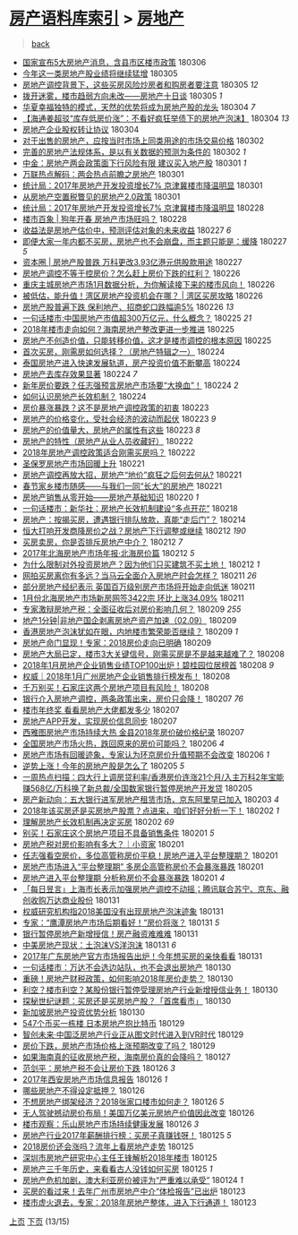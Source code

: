 [房产语料库索引](../../README.md)  > [房地产](房地产.md)
====
> [back](../README.md)

- [国家宣布5大房地产消息，含县市区楼市政策](http://jkwz.applinzi.com/ittc/7077273921957397521.html#%E5%9B%BD%E5%AE%B6%E5%AE%A3%E5%B8%835%E5%A4%A7%E6%88%BF%E5%9C%B0%E4%BA%A7%E6%B6%88%E6%81%AF%EF%BC%8C%E5%90%AB%E5%8E%BF%E5%B8%82%E5%8C%BA%E6%A5%BC%E5%B8%82%E6%94%BF%E7%AD%96) 180306  
- [今年这一类房地产股业绩将继续猛增](http://jkwz.applinzi.com/ittc/7077089218314896400.html#%E4%BB%8A%E5%B9%B4%E8%BF%99%E4%B8%80%E7%B1%BB%E6%88%BF%E5%9C%B0%E4%BA%A7%E8%82%A1%E4%B8%9A%E7%BB%A9%E5%B0%86%E7%BB%A7%E7%BB%AD%E7%8C%9B%E5%A2%9E) 180305  
- [房地产调控背景下，这些买房风险炒房者和购房者要注意](http://jkwz.applinzi.com/ittc/7076921696965886987.html#%E6%88%BF%E5%9C%B0%E4%BA%A7%E8%B0%83%E6%8E%A7%E8%83%8C%E6%99%AF%E4%B8%8B%EF%BC%8C%E8%BF%99%E4%BA%9B%E4%B9%B0%E6%88%BF%E9%A3%8E%E9%99%A9%E7%82%92%E6%88%BF%E8%80%85%E5%92%8C%E8%B4%AD%E6%88%BF%E8%80%85%E8%A6%81%E6%B3%A8%E6%84%8F) 180305 *12* 
- [拨开迷雾，楼市趋弱方向未改——房地产十日谈](http://jkwz.applinzi.com/ittc/7076904785825760262.html#%E6%8B%A8%E5%BC%80%E8%BF%B7%E9%9B%BE%EF%BC%8C%E6%A5%BC%E5%B8%82%E8%B6%8B%E5%BC%B1%E6%96%B9%E5%90%91%E6%9C%AA%E6%94%B9%E2%80%94%E2%80%94%E6%88%BF%E5%9C%B0%E4%BA%A7%E5%8D%81%E6%97%A5%E8%B0%88) 180305 *1* 
- [华夏幸福独特的模式，天然的优势将成为房地产股的龙头](http://jkwz.applinzi.com/ittc/7076614386812978182.html#%E5%8D%8E%E5%A4%8F%E5%B9%B8%E7%A6%8F%E7%8B%AC%E7%89%B9%E7%9A%84%E6%A8%A1%E5%BC%8F%EF%BC%8C%E5%A4%A9%E7%84%B6%E7%9A%84%E4%BC%98%E5%8A%BF%E5%B0%86%E6%88%90%E4%B8%BA%E6%88%BF%E5%9C%B0%E4%BA%A7%E8%82%A1%E7%9A%84%E9%BE%99%E5%A4%B4) 180304 *7* 
- [【海通姜超驳“库存低房价涨”：不看好疯狂举债下的房地产泡沫】](http://jkwz.applinzi.com/ittc/7076612854386263046.html#%E3%80%90%E6%B5%B7%E9%80%9A%E5%A7%9C%E8%B6%85%E9%A9%B3%E2%80%9C%E5%BA%93%E5%AD%98%E4%BD%8E%E6%88%BF%E4%BB%B7%E6%B6%A8%E2%80%9D%EF%BC%9A%E4%B8%8D%E7%9C%8B%E5%A5%BD%E7%96%AF%E7%8B%82%E4%B8%BE%E5%80%BA%E4%B8%8B%E7%9A%84%E6%88%BF%E5%9C%B0%E4%BA%A7%E6%B3%A1%E6%B2%AB%E3%80%91) 180304 *13* 
- [房地产企业股权转让协议](http://jkwz.applinzi.com/ittc/7076243177176826890.html#%E6%88%BF%E5%9C%B0%E4%BA%A7%E4%BC%81%E4%B8%9A%E8%82%A1%E6%9D%83%E8%BD%AC%E8%AE%A9%E5%8D%8F%E8%AE%AE) 180304  
- [对于出售的房地产，应按当时市场上同类用途的市场交易价格](http://jkwz.applinzi.com/ittc/7075806627846685703.html#%E5%AF%B9%E4%BA%8E%E5%87%BA%E5%94%AE%E7%9A%84%E6%88%BF%E5%9C%B0%E4%BA%A7%EF%BC%8C%E5%BA%94%E6%8C%89%E5%BD%93%E6%97%B6%E5%B8%82%E5%9C%BA%E4%B8%8A%E5%90%8C%E7%B1%BB%E7%94%A8%E9%80%94%E7%9A%84%E5%B8%82%E5%9C%BA%E4%BA%A4%E6%98%93%E4%BB%B7%E6%A0%BC) 180302  
- [完善的房地产法规体系，是以有关数据的预测为条件的](http://jkwz.applinzi.com/ittc/7075803037581181968.html#%E5%AE%8C%E5%96%84%E7%9A%84%E6%88%BF%E5%9C%B0%E4%BA%A7%E6%B3%95%E8%A7%84%E4%BD%93%E7%B3%BB%EF%BC%8C%E6%98%AF%E4%BB%A5%E6%9C%89%E5%85%B3%E6%95%B0%E6%8D%AE%E7%9A%84%E9%A2%84%E6%B5%8B%E4%B8%BA%E6%9D%A1%E4%BB%B6%E7%9A%84) 180302 *1* 
- [中金：房地产两会政策面下行风险有限 建议买入地产股](http://jkwz.applinzi.com/ittc/7075506348014175249.html#%E4%B8%AD%E9%87%91%EF%BC%9A%E6%88%BF%E5%9C%B0%E4%BA%A7%E4%B8%A4%E4%BC%9A%E6%94%BF%E7%AD%96%E9%9D%A2%E4%B8%8B%E8%A1%8C%E9%A3%8E%E9%99%A9%E6%9C%89%E9%99%90+%E5%BB%BA%E8%AE%AE%E4%B9%B0%E5%85%A5%E5%9C%B0%E4%BA%A7%E8%82%A1) 180301 *1* 
- [万联热点解码：两会热点前瞻之房地产](http://jkwz.applinzi.com/ittc/7075423642265846795.html#%E4%B8%87%E8%81%94%E7%83%AD%E7%82%B9%E8%A7%A3%E7%A0%81%EF%BC%9A%E4%B8%A4%E4%BC%9A%E7%83%AD%E7%82%B9%E5%89%8D%E7%9E%BB%E4%B9%8B%E6%88%BF%E5%9C%B0%E4%BA%A7) 180301  
- [统计局：2017年房地产开发投资增长7% 京津冀楼市降温明显](http://jkwz.applinzi.com/ittc/7075416337306616849.html#%E7%BB%9F%E8%AE%A1%E5%B1%80%EF%BC%9A2017%E5%B9%B4%E6%88%BF%E5%9C%B0%E4%BA%A7%E5%BC%80%E5%8F%91%E6%8A%95%E8%B5%84%E5%A2%9E%E9%95%BF7%25+%E4%BA%AC%E6%B4%A5%E5%86%80%E6%A5%BC%E5%B8%82%E9%99%8D%E6%B8%A9%E6%98%8E%E6%98%BE) 180301  
- [从房地产空置税瞥见的房地产2.0政策](http://jkwz.applinzi.com/ittc/7075317668280534023.html#%E4%BB%8E%E6%88%BF%E5%9C%B0%E4%BA%A7%E7%A9%BA%E7%BD%AE%E7%A8%8E%E7%9E%A5%E8%A7%81%E7%9A%84%E6%88%BF%E5%9C%B0%E4%BA%A72.0%E6%94%BF%E7%AD%96) 180301  
- [统计局：2017年房地产开发投资增长7% 京津冀楼市降温明显](http://jkwz.applinzi.com/ittc/7075125075814908939.html#%E7%BB%9F%E8%AE%A1%E5%B1%80%EF%BC%9A2017%E5%B9%B4%E6%88%BF%E5%9C%B0%E4%BA%A7%E5%BC%80%E5%8F%91%E6%8A%95%E8%B5%84%E5%A2%9E%E9%95%BF7%25+%E4%BA%AC%E6%B4%A5%E5%86%80%E6%A5%BC%E5%B8%82%E9%99%8D%E6%B8%A9%E6%98%8E%E6%98%BE) 180228  
- [楼市百象 | 狗年开春 房地产市场旺吗？](http://jkwz.applinzi.com/ittc/7075074587853587467.html#%E6%A5%BC%E5%B8%82%E7%99%BE%E8%B1%A1+%7C+%E7%8B%97%E5%B9%B4%E5%BC%80%E6%98%A5+%E6%88%BF%E5%9C%B0%E4%BA%A7%E5%B8%82%E5%9C%BA%E6%97%BA%E5%90%97%EF%BC%9F) 180228  
- [收益法是房地产估价中，预测评估对象的未来收益](http://jkwz.applinzi.com/ittc/7074784088819237905.html#%E6%94%B6%E7%9B%8A%E6%B3%95%E6%98%AF%E6%88%BF%E5%9C%B0%E4%BA%A7%E4%BC%B0%E4%BB%B7%E4%B8%AD%EF%BC%8C%E9%A2%84%E6%B5%8B%E8%AF%84%E4%BC%B0%E5%AF%B9%E8%B1%A1%E7%9A%84%E6%9C%AA%E6%9D%A5%E6%94%B6%E7%9B%8A) 180227 *6* 
- [即便大家一年内都不买房，房地产也不会崩盘，而主题只能是：缓降](http://jkwz.applinzi.com/ittc/7074726510353450000.html#%E5%8D%B3%E4%BE%BF%E5%A4%A7%E5%AE%B6%E4%B8%80%E5%B9%B4%E5%86%85%E9%83%BD%E4%B8%8D%E4%B9%B0%E6%88%BF%EF%BC%8C%E6%88%BF%E5%9C%B0%E4%BA%A7%E4%B9%9F%E4%B8%8D%E4%BC%9A%E5%B4%A9%E7%9B%98%EF%BC%8C%E8%80%8C%E4%B8%BB%E9%A2%98%E5%8F%AA%E8%83%BD%E6%98%AF%EF%BC%9A%E7%BC%93%E9%99%8D) 180227 *5* 
- [资本圈 | 房地产股普跌 万科更改3.93亿港元供股款用途](http://jkwz.applinzi.com/ittc/7074560530880922640.html#%E8%B5%84%E6%9C%AC%E5%9C%88+%7C+%E6%88%BF%E5%9C%B0%E4%BA%A7%E8%82%A1%E6%99%AE%E8%B7%8C+%E4%B8%87%E7%A7%91%E6%9B%B4%E6%94%B93.93%E4%BA%BF%E6%B8%AF%E5%85%83%E4%BE%9B%E8%82%A1%E6%AC%BE%E7%94%A8%E9%80%94) 180227  
- [房地产调控不等于控房价？怎么赶上房价下跌的红利？](http://jkwz.applinzi.com/ittc/7074465768567997457.html#%E6%88%BF%E5%9C%B0%E4%BA%A7%E8%B0%83%E6%8E%A7%E4%B8%8D%E7%AD%89%E4%BA%8E%E6%8E%A7%E6%88%BF%E4%BB%B7%EF%BC%9F%E6%80%8E%E4%B9%88%E8%B5%B6%E4%B8%8A%E6%88%BF%E4%BB%B7%E4%B8%8B%E8%B7%8C%E7%9A%84%E7%BA%A2%E5%88%A9%EF%BC%9F) 180226  
- [重庆主城房地产市场1月数据分析，为你解读接下来的楼市风向！](http://jkwz.applinzi.com/ittc/7074433445931779089.html#%E9%87%8D%E5%BA%86%E4%B8%BB%E5%9F%8E%E6%88%BF%E5%9C%B0%E4%BA%A7%E5%B8%82%E5%9C%BA1%E6%9C%88%E6%95%B0%E6%8D%AE%E5%88%86%E6%9E%90%EF%BC%8C%E4%B8%BA%E4%BD%A0%E8%A7%A3%E8%AF%BB%E6%8E%A5%E4%B8%8B%E6%9D%A5%E7%9A%84%E6%A5%BC%E5%B8%82%E9%A3%8E%E5%90%91%EF%BC%81) 180226  
- [被低估，能升值！湾区房地产投资机会在哪？ | 湾区买房攻略](http://jkwz.applinzi.com/ittc/7074422786447901713.html#%E8%A2%AB%E4%BD%8E%E4%BC%B0%EF%BC%8C%E8%83%BD%E5%8D%87%E5%80%BC%EF%BC%81%E6%B9%BE%E5%8C%BA%E6%88%BF%E5%9C%B0%E4%BA%A7%E6%8A%95%E8%B5%84%E6%9C%BA%E4%BC%9A%E5%9C%A8%E5%93%AA%EF%BC%9F+%7C+%E6%B9%BE%E5%8C%BA%E4%B9%B0%E6%88%BF%E6%94%BB%E7%95%A5) 180226  
- [房地产股普遍下跌 保利地产、招商蛇口跌幅逾5%](http://jkwz.applinzi.com/ittc/7074348124753888273.html#%E6%88%BF%E5%9C%B0%E4%BA%A7%E8%82%A1%E6%99%AE%E9%81%8D%E4%B8%8B%E8%B7%8C+%E4%BF%9D%E5%88%A9%E5%9C%B0%E4%BA%A7%E3%80%81%E6%8B%9B%E5%95%86%E8%9B%87%E5%8F%A3%E8%B7%8C%E5%B9%85%E9%80%BE5%25) 180226 *13* 
- [一句话楼市:中国房地产市值超300万亿元，什么概念？](http://jkwz.applinzi.com/ittc/7074083886772782096.html#%E4%B8%80%E5%8F%A5%E8%AF%9D%E6%A5%BC%E5%B8%82%3A%E4%B8%AD%E5%9B%BD%E6%88%BF%E5%9C%B0%E4%BA%A7%E5%B8%82%E5%80%BC%E8%B6%85300%E4%B8%87%E4%BA%BF%E5%85%83%EF%BC%8C%E4%BB%80%E4%B9%88%E6%A6%82%E5%BF%B5%EF%BC%9F) 180225 *21* 
- [2018年楼市走向如何？海南房地产整改更进一步推进](http://jkwz.applinzi.com/ittc/7074039572982137873.html#2018%E5%B9%B4%E6%A5%BC%E5%B8%82%E8%B5%B0%E5%90%91%E5%A6%82%E4%BD%95%EF%BC%9F%E6%B5%B7%E5%8D%97%E6%88%BF%E5%9C%B0%E4%BA%A7%E6%95%B4%E6%94%B9%E6%9B%B4%E8%BF%9B%E4%B8%80%E6%AD%A5%E6%8E%A8%E8%BF%9B) 180225  
- [房地产不创造价值，只能转移价值，这才是楼市调控的根本原因](http://jkwz.applinzi.com/ittc/7073957496115168273.html#%E6%88%BF%E5%9C%B0%E4%BA%A7%E4%B8%8D%E5%88%9B%E9%80%A0%E4%BB%B7%E5%80%BC%EF%BC%8C%E5%8F%AA%E8%83%BD%E8%BD%AC%E7%A7%BB%E4%BB%B7%E5%80%BC%EF%BC%8C%E8%BF%99%E6%89%8D%E6%98%AF%E6%A5%BC%E5%B8%82%E8%B0%83%E6%8E%A7%E7%9A%84%E6%A0%B9%E6%9C%AC%E5%8E%9F%E5%9B%A0) 180225  
- [首次买房，刚需房如何选择？（房地产特辑之一）](http://jkwz.applinzi.com/ittc/7073789717768569863.html#%E9%A6%96%E6%AC%A1%E4%B9%B0%E6%88%BF%EF%BC%8C%E5%88%9A%E9%9C%80%E6%88%BF%E5%A6%82%E4%BD%95%E9%80%89%E6%8B%A9%EF%BC%9F%EF%BC%88%E6%88%BF%E5%9C%B0%E4%BA%A7%E7%89%B9%E8%BE%91%E4%B9%8B%E4%B8%80%EF%BC%89) 180224  
- [泰国房地产进入快速发展轨道，房产投资价值不断攀高](http://jkwz.applinzi.com/ittc/7073660578499658769.html#%E6%B3%B0%E5%9B%BD%E6%88%BF%E5%9C%B0%E4%BA%A7%E8%BF%9B%E5%85%A5%E5%BF%AB%E9%80%9F%E5%8F%91%E5%B1%95%E8%BD%A8%E9%81%93%EF%BC%8C%E6%88%BF%E4%BA%A7%E6%8A%95%E8%B5%84%E4%BB%B7%E5%80%BC%E4%B8%8D%E6%96%AD%E6%94%80%E9%AB%98) 180224  
- [房地产去库存效果显著](http://jkwz.applinzi.com/ittc/7073640669807903754.html#%E6%88%BF%E5%9C%B0%E4%BA%A7%E5%8E%BB%E5%BA%93%E5%AD%98%E6%95%88%E6%9E%9C%E6%98%BE%E8%91%97) 180224 *7* 
- [新年房价要跌？任志强预言房地产市场要“大换血”！](http://jkwz.applinzi.com/ittc/7073629015992960010.html#%E6%96%B0%E5%B9%B4%E6%88%BF%E4%BB%B7%E8%A6%81%E8%B7%8C%EF%BC%9F%E4%BB%BB%E5%BF%97%E5%BC%BA%E9%A2%84%E8%A8%80%E6%88%BF%E5%9C%B0%E4%BA%A7%E5%B8%82%E5%9C%BA%E8%A6%81%E2%80%9C%E5%A4%A7%E6%8D%A2%E8%A1%80%E2%80%9D%EF%BC%81) 180224 *2* 
- [如何认识房地产长效机制？](http://jkwz.applinzi.com/ittc/7073567934033429515.html#%E5%A6%82%E4%BD%95%E8%AE%A4%E8%AF%86%E6%88%BF%E5%9C%B0%E4%BA%A7%E9%95%BF%E6%95%88%E6%9C%BA%E5%88%B6%EF%BC%9F) 180224  
- [房价暴涨暴跌？这不是房地产调控政策的初衷](http://jkwz.applinzi.com/ittc/7073322938608911366.html#%E6%88%BF%E4%BB%B7%E6%9A%B4%E6%B6%A8%E6%9A%B4%E8%B7%8C%EF%BC%9F%E8%BF%99%E4%B8%8D%E6%98%AF%E6%88%BF%E5%9C%B0%E4%BA%A7%E8%B0%83%E6%8E%A7%E6%94%BF%E7%AD%96%E7%9A%84%E5%88%9D%E8%A1%B7) 180223  
- [房地产的价格变化，受社会经济的波动而起伏](http://jkwz.applinzi.com/ittc/7073331563494638609.html#%E6%88%BF%E5%9C%B0%E4%BA%A7%E7%9A%84%E4%BB%B7%E6%A0%BC%E5%8F%98%E5%8C%96%EF%BC%8C%E5%8F%97%E7%A4%BE%E4%BC%9A%E7%BB%8F%E6%B5%8E%E7%9A%84%E6%B3%A2%E5%8A%A8%E8%80%8C%E8%B5%B7%E4%BC%8F) 180223 *9* 
- [房地产的价值量大，房地产的属性有这些](http://jkwz.applinzi.com/ittc/7073331216369845259.html#%E6%88%BF%E5%9C%B0%E4%BA%A7%E7%9A%84%E4%BB%B7%E5%80%BC%E9%87%8F%E5%A4%A7%EF%BC%8C%E6%88%BF%E5%9C%B0%E4%BA%A7%E7%9A%84%E5%B1%9E%E6%80%A7%E6%9C%89%E8%BF%99%E4%BA%9B) 180223 *8* 
- [房地产的特性（房地产从业人员收藏好）](http://jkwz.applinzi.com/ittc/7072671694391362571.html#%E6%88%BF%E5%9C%B0%E4%BA%A7%E7%9A%84%E7%89%B9%E6%80%A7%EF%BC%88%E6%88%BF%E5%9C%B0%E4%BA%A7%E4%BB%8E%E4%B8%9A%E4%BA%BA%E5%91%98%E6%94%B6%E8%97%8F%E5%A5%BD%EF%BC%89) 180222  
- [2018年房地产调控政策适合刚需买房吗？](http://jkwz.applinzi.com/ittc/7072544798747919370.html#2018%E5%B9%B4%E6%88%BF%E5%9C%B0%E4%BA%A7%E8%B0%83%E6%8E%A7%E6%94%BF%E7%AD%96%E9%80%82%E5%90%88%E5%88%9A%E9%9C%80%E4%B9%B0%E6%88%BF%E5%90%97%EF%BC%9F) 180222  
- [圣保罗房地产市场回暖上升](http://jkwz.applinzi.com/ittc/7072676090579780624.html#%E5%9C%A3%E4%BF%9D%E7%BD%97%E6%88%BF%E5%9C%B0%E4%BA%A7%E5%B8%82%E5%9C%BA%E5%9B%9E%E6%9A%96%E4%B8%8A%E5%8D%87) 180221  
- [房地产调控再放大招，房地产“地价”疯狂之后何去何从?](http://jkwz.applinzi.com/ittc/7072531869768090634.html#%E6%88%BF%E5%9C%B0%E4%BA%A7%E8%B0%83%E6%8E%A7%E5%86%8D%E6%94%BE%E5%A4%A7%E6%8B%9B%EF%BC%8C%E6%88%BF%E5%9C%B0%E4%BA%A7%E2%80%9C%E5%9C%B0%E4%BB%B7%E2%80%9D%E7%96%AF%E7%8B%82%E4%B9%8B%E5%90%8E%E4%BD%95%E5%8E%BB%E4%BD%95%E4%BB%8E%3F) 180221  
- [春节家乡楼市随感——与我们一同“长大”的房地产](http://jkwz.applinzi.com/ittc/7072326151026770960.html#%E6%98%A5%E8%8A%82%E5%AE%B6%E4%B9%A1%E6%A5%BC%E5%B8%82%E9%9A%8F%E6%84%9F%E2%80%94%E2%80%94%E4%B8%8E%E6%88%91%E4%BB%AC%E4%B8%80%E5%90%8C%E2%80%9C%E9%95%BF%E5%A4%A7%E2%80%9D%E7%9A%84%E6%88%BF%E5%9C%B0%E4%BA%A7) 180221  
- [房地产销售从零开始——房地产基础知识](http://jkwz.applinzi.com/ittc/7072131077173150726.html#%E6%88%BF%E5%9C%B0%E4%BA%A7%E9%94%80%E5%94%AE%E4%BB%8E%E9%9B%B6%E5%BC%80%E5%A7%8B%E2%80%94%E2%80%94%E6%88%BF%E5%9C%B0%E4%BA%A7%E5%9F%BA%E7%A1%80%E7%9F%A5%E8%AF%86) 180220 *1* 
- [一句话楼市：新华社：房地产长效机制建设“多点开花”](http://jkwz.applinzi.com/ittc/7071507860184105995.html#%E4%B8%80%E5%8F%A5%E8%AF%9D%E6%A5%BC%E5%B8%82%EF%BC%9A%E6%96%B0%E5%8D%8E%E7%A4%BE%EF%BC%9A%E6%88%BF%E5%9C%B0%E4%BA%A7%E9%95%BF%E6%95%88%E6%9C%BA%E5%88%B6%E5%BB%BA%E8%AE%BE%E2%80%9C%E5%A4%9A%E7%82%B9%E5%BC%80%E8%8A%B1%E2%80%9D) 180218  
- [房地产：按揭买房，遭遇银行排队放款，真能“走后门”？](http://jkwz.applinzi.com/ittc/7069955914713269259.html#%E6%88%BF%E5%9C%B0%E4%BA%A7%EF%BC%9A%E6%8C%89%E6%8F%AD%E4%B9%B0%E6%88%BF%EF%BC%8C%E9%81%AD%E9%81%87%E9%93%B6%E8%A1%8C%E6%8E%92%E9%98%9F%E6%94%BE%E6%AC%BE%EF%BC%8C%E7%9C%9F%E8%83%BD%E2%80%9C%E8%B5%B0%E5%90%8E%E9%97%A8%E2%80%9D%EF%BC%9F) 180214  
- [恒大打响开发商降房价之战？房地产下行调整或继续](http://jkwz.applinzi.com/ittc/7069308059501724688.html#%E6%81%92%E5%A4%A7%E6%89%93%E5%93%8D%E5%BC%80%E5%8F%91%E5%95%86%E9%99%8D%E6%88%BF%E4%BB%B7%E4%B9%8B%E6%88%98%EF%BC%9F%E6%88%BF%E5%9C%B0%E4%BA%A7%E4%B8%8B%E8%A1%8C%E8%B0%83%E6%95%B4%E6%88%96%E7%BB%A7%E7%BB%AD) 180212 *190* 
- [买房卖房，你是否排斥房地产中介？](http://jkwz.applinzi.com/ittc/7069247112162575370.html#%E4%B9%B0%E6%88%BF%E5%8D%96%E6%88%BF%EF%BC%8C%E4%BD%A0%E6%98%AF%E5%90%A6%E6%8E%92%E6%96%A5%E6%88%BF%E5%9C%B0%E4%BA%A7%E4%B8%AD%E4%BB%8B%EF%BC%9F) 180212 *7* 
- [2017年北海房地产市场年报·北海房价篇](http://jkwz.applinzi.com/ittc/7069209337560302598.html#2017%E5%B9%B4%E5%8C%97%E6%B5%B7%E6%88%BF%E5%9C%B0%E4%BA%A7%E5%B8%82%E5%9C%BA%E5%B9%B4%E6%8A%A5%C2%B7%E5%8C%97%E6%B5%B7%E6%88%BF%E4%BB%B7%E7%AF%87) 180212 *5* 
- [为什么限制对外投资房地产？因为他们只买建筑不买土地！](http://jkwz.applinzi.com/ittc/7069126631975552006.html#%E4%B8%BA%E4%BB%80%E4%B9%88%E9%99%90%E5%88%B6%E5%AF%B9%E5%A4%96%E6%8A%95%E8%B5%84%E6%88%BF%E5%9C%B0%E4%BA%A7%EF%BC%9F%E5%9B%A0%E4%B8%BA%E4%BB%96%E4%BB%AC%E5%8F%AA%E4%B9%B0%E5%BB%BA%E7%AD%91%E4%B8%8D%E4%B9%B0%E5%9C%9F%E5%9C%B0%EF%BC%81) 180212 *1* 
- [网拍买房离你有多远？当马云全面介入房地产时会怎样？](http://jkwz.applinzi.com/ittc/7068877011789808657.html#%E7%BD%91%E6%8B%8D%E4%B9%B0%E6%88%BF%E7%A6%BB%E4%BD%A0%E6%9C%89%E5%A4%9A%E8%BF%9C%EF%BC%9F%E5%BD%93%E9%A9%AC%E4%BA%91%E5%85%A8%E9%9D%A2%E4%BB%8B%E5%85%A5%E6%88%BF%E5%9C%B0%E4%BA%A7%E6%97%B6%E4%BC%9A%E6%80%8E%E6%A0%B7%EF%BC%9F) 180211 *26* 
- [部分房地产经纪表示 英国百万级别房产市场将开始走向低迷](http://jkwz.applinzi.com/ittc/7068550657336673287.html#%E9%83%A8%E5%88%86%E6%88%BF%E5%9C%B0%E4%BA%A7%E7%BB%8F%E7%BA%AA%E8%A1%A8%E7%A4%BA+%E8%8B%B1%E5%9B%BD%E7%99%BE%E4%B8%87%E7%BA%A7%E5%88%AB%E6%88%BF%E4%BA%A7%E5%B8%82%E5%9C%BA%E5%B0%86%E5%BC%80%E5%A7%8B%E8%B5%B0%E5%90%91%E4%BD%8E%E8%BF%B7) 180211  
- [1月份北海房地产市场新房网签3422宗 环比上涨34.09%](http://jkwz.applinzi.com/ittc/7068752000148046858.html#1%E6%9C%88%E4%BB%BD%E5%8C%97%E6%B5%B7%E6%88%BF%E5%9C%B0%E4%BA%A7%E5%B8%82%E5%9C%BA%E6%96%B0%E6%88%BF%E7%BD%91%E7%AD%BE3422%E5%AE%97+%E7%8E%AF%E6%AF%94%E4%B8%8A%E6%B6%A834.09%25) 180211  
- [专家激辩房地产税：全面征收后对房价影响几何？](http://jkwz.applinzi.com/ittc/7068157767586415623.html#%E4%B8%93%E5%AE%B6%E6%BF%80%E8%BE%A9%E6%88%BF%E5%9C%B0%E4%BA%A7%E7%A8%8E%EF%BC%9A%E5%85%A8%E9%9D%A2%E5%BE%81%E6%94%B6%E5%90%8E%E5%AF%B9%E6%88%BF%E4%BB%B7%E5%BD%B1%E5%93%8D%E5%87%A0%E4%BD%95%EF%BC%9F) 180209 *255* 
- [地产1分钟|非地产国企剥离房地产资产加速（02.09）](http://jkwz.applinzi.com/ittc/7068136502368666631.html#%E5%9C%B0%E4%BA%A71%E5%88%86%E9%92%9F%7C%E9%9D%9E%E5%9C%B0%E4%BA%A7%E5%9B%BD%E4%BC%81%E5%89%A5%E7%A6%BB%E6%88%BF%E5%9C%B0%E4%BA%A7%E8%B5%84%E4%BA%A7%E5%8A%A0%E9%80%9F%EF%BC%8802.09%EF%BC%89) 180209  
- [香港房地产泡沫犹如在眼，内地楼市繁荣能否继续？](http://jkwz.applinzi.com/ittc/7068132854452454407.html#%E9%A6%99%E6%B8%AF%E6%88%BF%E5%9C%B0%E4%BA%A7%E6%B3%A1%E6%B2%AB%E7%8A%B9%E5%A6%82%E5%9C%A8%E7%9C%BC%EF%BC%8C%E5%86%85%E5%9C%B0%E6%A5%BC%E5%B8%82%E7%B9%81%E8%8D%A3%E8%83%BD%E5%90%A6%E7%BB%A7%E7%BB%AD%EF%BC%9F) 180209 *1* 
- [房地产命门显现！专家：2018房价走向已明确](http://jkwz.applinzi.com/ittc/7066562690233664528.html#%E6%88%BF%E5%9C%B0%E4%BA%A7%E5%91%BD%E9%97%A8%E6%98%BE%E7%8E%B0%EF%BC%81%E4%B8%93%E5%AE%B6%EF%BC%9A2018%E6%88%BF%E4%BB%B7%E8%B5%B0%E5%90%91%E5%B7%B2%E6%98%8E%E7%A1%AE) 180209  
- [房地产大局已定，楼市3大关键信号，刚需买房是不是越来越难了？](http://jkwz.applinzi.com/ittc/7067777464845992970.html#%E6%88%BF%E5%9C%B0%E4%BA%A7%E5%A4%A7%E5%B1%80%E5%B7%B2%E5%AE%9A%EF%BC%8C%E6%A5%BC%E5%B8%823%E5%A4%A7%E5%85%B3%E9%94%AE%E4%BF%A1%E5%8F%B7%EF%BC%8C%E5%88%9A%E9%9C%80%E4%B9%B0%E6%88%BF%E6%98%AF%E4%B8%8D%E6%98%AF%E8%B6%8A%E6%9D%A5%E8%B6%8A%E9%9A%BE%E4%BA%86%EF%BC%9F) 180208  
- [2018年1月房地产企业销售业绩TOP100出炉！碧桂园位居榜首](http://jkwz.applinzi.com/ittc/7067667332900324368.html#2018%E5%B9%B41%E6%9C%88%E6%88%BF%E5%9C%B0%E4%BA%A7%E4%BC%81%E4%B8%9A%E9%94%80%E5%94%AE%E4%B8%9A%E7%BB%A9TOP100%E5%87%BA%E7%82%89%EF%BC%81%E7%A2%A7%E6%A1%82%E5%9B%AD%E4%BD%8D%E5%B1%85%E6%A6%9C%E9%A6%96) 180208 *9* 
- [权威｜2018年1月广州房地产企业销售排行榜发布！](http://jkwz.applinzi.com/ittc/7067666456714413072.html#%E6%9D%83%E5%A8%81%EF%BD%9C2018%E5%B9%B41%E6%9C%88%E5%B9%BF%E5%B7%9E%E6%88%BF%E5%9C%B0%E4%BA%A7%E4%BC%81%E4%B8%9A%E9%94%80%E5%94%AE%E6%8E%92%E8%A1%8C%E6%A6%9C%E5%8F%91%E5%B8%83%EF%BC%81) 180208  
- [千万别买！石家庄这两个房地产项目有风险！](http://jkwz.applinzi.com/ittc/7067501676049466384.html#%E5%8D%83%E4%B8%87%E5%88%AB%E4%B9%B0%EF%BC%81%E7%9F%B3%E5%AE%B6%E5%BA%84%E8%BF%99%E4%B8%A4%E4%B8%AA%E6%88%BF%E5%9C%B0%E4%BA%A7%E9%A1%B9%E7%9B%AE%E6%9C%89%E9%A3%8E%E9%99%A9%EF%BC%81) 180208  
- [银行介入房地产调控，两条政策出来，房价只会降！](http://jkwz.applinzi.com/ittc/7067464420119020561.html#%E9%93%B6%E8%A1%8C%E4%BB%8B%E5%85%A5%E6%88%BF%E5%9C%B0%E4%BA%A7%E8%B0%83%E6%8E%A7%EF%BC%8C%E4%B8%A4%E6%9D%A1%E6%94%BF%E7%AD%96%E5%87%BA%E6%9D%A5%EF%BC%8C%E6%88%BF%E4%BB%B7%E5%8F%AA%E4%BC%9A%E9%99%8D%EF%BC%81) 180207 *76* 
- [楼市年终奖 看看房地产大佬都发多少](http://jkwz.applinzi.com/ittc/7067399356804498449.html#%E6%A5%BC%E5%B8%82%E5%B9%B4%E7%BB%88%E5%A5%96+%E7%9C%8B%E7%9C%8B%E6%88%BF%E5%9C%B0%E4%BA%A7%E5%A4%A7%E4%BD%AC%E9%83%BD%E5%8F%91%E5%A4%9A%E5%B0%91) 180207  
- [房地产APP开发，实现房价信息同步](http://jkwz.applinzi.com/ittc/7067386875470152714.html#%E6%88%BF%E5%9C%B0%E4%BA%A7APP%E5%BC%80%E5%8F%91%EF%BC%8C%E5%AE%9E%E7%8E%B0%E6%88%BF%E4%BB%B7%E4%BF%A1%E6%81%AF%E5%90%8C%E6%AD%A5) 180207  
- [西雅图房地产市场持续大热 金县2018年房价破价格纪录](http://jkwz.applinzi.com/ittc/7067280680990278667.html#%E8%A5%BF%E9%9B%85%E5%9B%BE%E6%88%BF%E5%9C%B0%E4%BA%A7%E5%B8%82%E5%9C%BA%E6%8C%81%E7%BB%AD%E5%A4%A7%E7%83%AD+%E9%87%91%E5%8E%BF2018%E5%B9%B4%E6%88%BF%E4%BB%B7%E7%A0%B4%E4%BB%B7%E6%A0%BC%E7%BA%AA%E5%BD%95) 180207  
- [全国房地产市场火热，跌回原来的房价可能吗？](http://jkwz.applinzi.com/ittc/7067069549432538123.html#%E5%85%A8%E5%9B%BD%E6%88%BF%E5%9C%B0%E4%BA%A7%E5%B8%82%E5%9C%BA%E7%81%AB%E7%83%AD%EF%BC%8C%E8%B7%8C%E5%9B%9E%E5%8E%9F%E6%9D%A5%E7%9A%84%E6%88%BF%E4%BB%B7%E5%8F%AF%E8%83%BD%E5%90%97%EF%BC%9F) 180206 *4* 
- [房地产市场有回暖迹象，专家认为环京房价升值预期不会改变](http://jkwz.applinzi.com/ittc/7066997370724549643.html#%E6%88%BF%E5%9C%B0%E4%BA%A7%E5%B8%82%E5%9C%BA%E6%9C%89%E5%9B%9E%E6%9A%96%E8%BF%B9%E8%B1%A1%EF%BC%8C%E4%B8%93%E5%AE%B6%E8%AE%A4%E4%B8%BA%E7%8E%AF%E4%BA%AC%E6%88%BF%E4%BB%B7%E5%8D%87%E5%80%BC%E9%A2%84%E6%9C%9F%E4%B8%8D%E4%BC%9A%E6%94%B9%E5%8F%98) 180206 *1* 
- [逆势上涨！今年的房地产股是怎么了](http://jkwz.applinzi.com/ittc/7066688798950163463.html#%E9%80%86%E5%8A%BF%E4%B8%8A%E6%B6%A8%EF%BC%81%E4%BB%8A%E5%B9%B4%E7%9A%84%E6%88%BF%E5%9C%B0%E4%BA%A7%E8%82%A1%E6%98%AF%E6%80%8E%E4%B9%88%E4%BA%86) 180205 *5* 
- [一周热点扫描：四大行上调房贷利率/香港房价连涨21个月/入主万科2年宝能赚568亿/万科换了新总裁/全国数家银行暂停房地产开发贷](http://jkwz.applinzi.com/ittc/7066496110225261578.html#%E4%B8%80%E5%91%A8%E7%83%AD%E7%82%B9%E6%89%AB%E6%8F%8F%EF%BC%9A%E5%9B%9B%E5%A4%A7%E8%A1%8C%E4%B8%8A%E8%B0%83%E6%88%BF%E8%B4%B7%E5%88%A9%E7%8E%87%2F%E9%A6%99%E6%B8%AF%E6%88%BF%E4%BB%B7%E8%BF%9E%E6%B6%A821%E4%B8%AA%E6%9C%88%2F%E5%85%A5%E4%B8%BB%E4%B8%87%E7%A7%912%E5%B9%B4%E5%AE%9D%E8%83%BD%E8%B5%9A568%E4%BA%BF%2F%E4%B8%87%E7%A7%91%E6%8D%A2%E4%BA%86%E6%96%B0%E6%80%BB%E8%A3%81%2F%E5%85%A8%E5%9B%BD%E6%95%B0%E5%AE%B6%E9%93%B6%E8%A1%8C%E6%9A%82%E5%81%9C%E6%88%BF%E5%9C%B0%E4%BA%A7%E5%BC%80%E5%8F%91%E8%B4%B7) 180205  
- [房产新动向：五大银行进军房地产租赁市场，京东阿里早已加入](http://jkwz.applinzi.com/ittc/7065902654494868487.html#%E6%88%BF%E4%BA%A7%E6%96%B0%E5%8A%A8%E5%90%91%EF%BC%9A%E4%BA%94%E5%A4%A7%E9%93%B6%E8%A1%8C%E8%BF%9B%E5%86%9B%E6%88%BF%E5%9C%B0%E4%BA%A7%E7%A7%9F%E8%B5%81%E5%B8%82%E5%9C%BA%EF%BC%8C%E4%BA%AC%E4%B8%9C%E9%98%BF%E9%87%8C%E6%97%A9%E5%B7%B2%E5%8A%A0%E5%85%A5) 180203 *4* 
- [2018年该买房还是买房地产股票？点进来，咱们好好分析一下！](http://jkwz.applinzi.com/ittc/7065421067986666512.html#2018%E5%B9%B4%E8%AF%A5%E4%B9%B0%E6%88%BF%E8%BF%98%E6%98%AF%E4%B9%B0%E6%88%BF%E5%9C%B0%E4%BA%A7%E8%82%A1%E7%A5%A8%EF%BC%9F%E7%82%B9%E8%BF%9B%E6%9D%A5%EF%BC%8C%E5%92%B1%E4%BB%AC%E5%A5%BD%E5%A5%BD%E5%88%86%E6%9E%90%E4%B8%80%E4%B8%8B%EF%BC%81) 180202 *1* 
- [理解房地产长效机制再决定买房](http://jkwz.applinzi.com/ittc/7065267666397168647.html#%E7%90%86%E8%A7%A3%E6%88%BF%E5%9C%B0%E4%BA%A7%E9%95%BF%E6%95%88%E6%9C%BA%E5%88%B6%E5%86%8D%E5%86%B3%E5%AE%9A%E4%B9%B0%E6%88%BF) 180202 *69* 
- [别买！石家庄这个房地产项目不具备销售条件](http://jkwz.applinzi.com/ittc/7065113403926774794.html#%E5%88%AB%E4%B9%B0%EF%BC%81%E7%9F%B3%E5%AE%B6%E5%BA%84%E8%BF%99%E4%B8%AA%E6%88%BF%E5%9C%B0%E4%BA%A7%E9%A1%B9%E7%9B%AE%E4%B8%8D%E5%85%B7%E5%A4%87%E9%94%80%E5%94%AE%E6%9D%A1%E4%BB%B6) 180201 *5* 
- [房地产税对房价影响有多大？｜小资家](http://jkwz.applinzi.com/ittc/7065070114460664839.html#%E6%88%BF%E5%9C%B0%E4%BA%A7%E7%A8%8E%E5%AF%B9%E6%88%BF%E4%BB%B7%E5%BD%B1%E5%93%8D%E6%9C%89%E5%A4%9A%E5%A4%A7%EF%BC%9F%EF%BD%9C%E5%B0%8F%E8%B5%84%E5%AE%B6) 180201  
- [任志强看空房价，多位高管称房价平稳！房地产进入平台整理期？](http://jkwz.applinzi.com/ittc/7065068592108667921.html#%E4%BB%BB%E5%BF%97%E5%BC%BA%E7%9C%8B%E7%A9%BA%E6%88%BF%E4%BB%B7%EF%BC%8C%E5%A4%9A%E4%BD%8D%E9%AB%98%E7%AE%A1%E7%A7%B0%E6%88%BF%E4%BB%B7%E5%B9%B3%E7%A8%B3%EF%BC%81%E6%88%BF%E5%9C%B0%E4%BA%A7%E8%BF%9B%E5%85%A5%E5%B9%B3%E5%8F%B0%E6%95%B4%E7%90%86%E6%9C%9F%EF%BC%9F) 180201  
- [房地产市场进入“平台整理期” 多房企高管称房价不会暴涨暴跌](http://jkwz.applinzi.com/ittc/7065039687985398790.html#%E6%88%BF%E5%9C%B0%E4%BA%A7%E5%B8%82%E5%9C%BA%E8%BF%9B%E5%85%A5%E2%80%9C%E5%B9%B3%E5%8F%B0%E6%95%B4%E7%90%86%E6%9C%9F%E2%80%9D+%E5%A4%9A%E6%88%BF%E4%BC%81%E9%AB%98%E7%AE%A1%E7%A7%B0%E6%88%BF%E4%BB%B7%E4%B8%8D%E4%BC%9A%E6%9A%B4%E6%B6%A8%E6%9A%B4%E8%B7%8C) 180201  
- [房地产进入平台整理期 分析称房价不会暴涨暴跌](http://jkwz.applinzi.com/ittc/7065026113820951563.html#%E6%88%BF%E5%9C%B0%E4%BA%A7%E8%BF%9B%E5%85%A5%E5%B9%B3%E5%8F%B0%E6%95%B4%E7%90%86%E6%9C%9F+%E5%88%86%E6%9E%90%E7%A7%B0%E6%88%BF%E4%BB%B7%E4%B8%8D%E4%BC%9A%E6%9A%B4%E6%B6%A8%E6%9A%B4%E8%B7%8C) 180201 *4* 
- [「每日昱言」上海市长表示加强房地产调控不动摇；腾讯联合苏宁、京东、融创收购万达商业股份](http://jkwz.applinzi.com/ittc/7064884588466144262.html#%E3%80%8C%E6%AF%8F%E6%97%A5%E6%98%B1%E8%A8%80%E3%80%8D%E4%B8%8A%E6%B5%B7%E5%B8%82%E9%95%BF%E8%A1%A8%E7%A4%BA%E5%8A%A0%E5%BC%BA%E6%88%BF%E5%9C%B0%E4%BA%A7%E8%B0%83%E6%8E%A7%E4%B8%8D%E5%8A%A8%E6%91%87%EF%BC%9B%E8%85%BE%E8%AE%AF%E8%81%94%E5%90%88%E8%8B%8F%E5%AE%81%E3%80%81%E4%BA%AC%E4%B8%9C%E3%80%81%E8%9E%8D%E5%88%9B%E6%94%B6%E8%B4%AD%E4%B8%87%E8%BE%BE%E5%95%86%E4%B8%9A%E8%82%A1%E4%BB%BD) 180131  
- [权威研究机构指2018美国没有出现房地产泡沫迹象](http://jkwz.applinzi.com/ittc/7064799707270759431.html#%E6%9D%83%E5%A8%81%E7%A0%94%E7%A9%B6%E6%9C%BA%E6%9E%84%E6%8C%872018%E7%BE%8E%E5%9B%BD%E6%B2%A1%E6%9C%89%E5%87%BA%E7%8E%B0%E6%88%BF%E5%9C%B0%E4%BA%A7%E6%B3%A1%E6%B2%AB%E8%BF%B9%E8%B1%A1) 180131  
- [专家：“鹰潭房地产市场后期看好！”房价将涨？](http://jkwz.applinzi.com/ittc/7064786616575329290.html#%E4%B8%93%E5%AE%B6%EF%BC%9A%E2%80%9C%E9%B9%B0%E6%BD%AD%E6%88%BF%E5%9C%B0%E4%BA%A7%E5%B8%82%E5%9C%BA%E5%90%8E%E6%9C%9F%E7%9C%8B%E5%A5%BD%EF%BC%81%E2%80%9D%E6%88%BF%E4%BB%B7%E5%B0%86%E6%B6%A8%EF%BC%9F) 180131 *5* 
- [银行暂停房地产新增授信！房产融资难难难](http://jkwz.applinzi.com/ittc/7064774275523675147.html#%E9%93%B6%E8%A1%8C%E6%9A%82%E5%81%9C%E6%88%BF%E5%9C%B0%E4%BA%A7%E6%96%B0%E5%A2%9E%E6%8E%88%E4%BF%A1%EF%BC%81%E6%88%BF%E4%BA%A7%E8%9E%8D%E8%B5%84%E9%9A%BE%E9%9A%BE%E9%9A%BE) 180131  
- [中美房地产现状：土泡沫VS洋泡沫](http://jkwz.applinzi.com/ittc/7064768895166972935.html#%E4%B8%AD%E7%BE%8E%E6%88%BF%E5%9C%B0%E4%BA%A7%E7%8E%B0%E7%8A%B6%EF%BC%9A%E5%9C%9F%E6%B3%A1%E6%B2%ABVS%E6%B4%8B%E6%B3%A1%E6%B2%AB) 180131 *6* 
- [2017年广东房地产官方市场报告出炉！今年想买房的亲快看看](http://jkwz.applinzi.com/ittc/7064544522220864518.html#2017%E5%B9%B4%E5%B9%BF%E4%B8%9C%E6%88%BF%E5%9C%B0%E4%BA%A7%E5%AE%98%E6%96%B9%E5%B8%82%E5%9C%BA%E6%8A%A5%E5%91%8A%E5%87%BA%E7%82%89%EF%BC%81%E4%BB%8A%E5%B9%B4%E6%83%B3%E4%B9%B0%E6%88%BF%E7%9A%84%E4%BA%B2%E5%BF%AB%E7%9C%8B%E7%9C%8B) 180131  
- [一句话楼市：万达不会选边站队，也不会退出房地产](http://jkwz.applinzi.com/ittc/7064472006869648394.html#%E4%B8%80%E5%8F%A5%E8%AF%9D%E6%A5%BC%E5%B8%82%EF%BC%9A%E4%B8%87%E8%BE%BE%E4%B8%8D%E4%BC%9A%E9%80%89%E8%BE%B9%E7%AB%99%E9%98%9F%EF%BC%8C%E4%B9%9F%E4%B8%8D%E4%BC%9A%E9%80%80%E5%87%BA%E6%88%BF%E5%9C%B0%E4%BA%A7) 180130  
- [重磅！房地产财税政策，如何影响2018年房价走势？](http://jkwz.applinzi.com/ittc/7064443564430197766.html#%E9%87%8D%E7%A3%85%EF%BC%81%E6%88%BF%E5%9C%B0%E4%BA%A7%E8%B4%A2%E7%A8%8E%E6%94%BF%E7%AD%96%EF%BC%8C%E5%A6%82%E4%BD%95%E5%BD%B1%E5%93%8D2018%E5%B9%B4%E6%88%BF%E4%BB%B7%E8%B5%B0%E5%8A%BF%EF%BC%9F) 180130  
- [利空？楼市利空？某股份银行暂停受理房地产行业新增授信业务！](http://jkwz.applinzi.com/ittc/7064395777072170001.html#%E5%88%A9%E7%A9%BA%EF%BC%9F%E6%A5%BC%E5%B8%82%E5%88%A9%E7%A9%BA%EF%BC%9F%E6%9F%90%E8%82%A1%E4%BB%BD%E9%93%B6%E8%A1%8C%E6%9A%82%E5%81%9C%E5%8F%97%E7%90%86%E6%88%BF%E5%9C%B0%E4%BA%A7%E8%A1%8C%E4%B8%9A%E6%96%B0%E5%A2%9E%E6%8E%88%E4%BF%A1%E4%B8%9A%E5%8A%A1%EF%BC%81) 180130  
- [探秘世纪谜题：买房还是买房地产股？「首席看市」](http://jkwz.applinzi.com/ittc/7064363870246667281.html#%E6%8E%A2%E7%A7%98%E4%B8%96%E7%BA%AA%E8%B0%9C%E9%A2%98%EF%BC%9A%E4%B9%B0%E6%88%BF%E8%BF%98%E6%98%AF%E4%B9%B0%E6%88%BF%E5%9C%B0%E4%BA%A7%E8%82%A1%EF%BC%9F%E3%80%8C%E9%A6%96%E5%B8%AD%E7%9C%8B%E5%B8%82%E3%80%8D) 180130  
- [新加坡房地产投资优势分析](http://jkwz.applinzi.com/ittc/7064326516442137617.html#%E6%96%B0%E5%8A%A0%E5%9D%A1%E6%88%BF%E5%9C%B0%E4%BA%A7%E6%8A%95%E8%B5%84%E4%BC%98%E5%8A%BF%E5%88%86%E6%9E%90) 180130  
- [547个币买一栋楼 日本房地产抱比特币](http://jkwz.applinzi.com/ittc/7064008891853964294.html#547%E4%B8%AA%E5%B8%81%E4%B9%B0%E4%B8%80%E6%A0%8B%E6%A5%BC+%E6%97%A5%E6%9C%AC%E6%88%BF%E5%9C%B0%E4%BA%A7%E6%8A%B1%E6%AF%94%E7%89%B9%E5%B8%81) 180129  
- [智创未来·中国泛房地产行业正从图文时代进入到VR时代](http://jkwz.applinzi.com/ittc/7063959563915494407.html#%E6%99%BA%E5%88%9B%E6%9C%AA%E6%9D%A5%C2%B7%E4%B8%AD%E5%9B%BD%E6%B3%9B%E6%88%BF%E5%9C%B0%E4%BA%A7%E8%A1%8C%E4%B8%9A%E6%AD%A3%E4%BB%8E%E5%9B%BE%E6%96%87%E6%97%B6%E4%BB%A3%E8%BF%9B%E5%85%A5%E5%88%B0VR%E6%97%B6%E4%BB%A3) 180129  
- [房价下跌，房地产市场价格上涨预期改变了吗？](http://jkwz.applinzi.com/ittc/7063958024744338439.html#%E6%88%BF%E4%BB%B7%E4%B8%8B%E8%B7%8C%EF%BC%8C%E6%88%BF%E5%9C%B0%E4%BA%A7%E5%B8%82%E5%9C%BA%E4%BB%B7%E6%A0%BC%E4%B8%8A%E6%B6%A8%E9%A2%84%E6%9C%9F%E6%94%B9%E5%8F%98%E4%BA%86%E5%90%97%EF%BC%9F) 180129  
- [如果海南真的征收房地产税，海南房价真的会降吗？](http://jkwz.applinzi.com/ittc/7063288301228655626.html#%E5%A6%82%E6%9E%9C%E6%B5%B7%E5%8D%97%E7%9C%9F%E7%9A%84%E5%BE%81%E6%94%B6%E6%88%BF%E5%9C%B0%E4%BA%A7%E7%A8%8E%EF%BC%8C%E6%B5%B7%E5%8D%97%E6%88%BF%E4%BB%B7%E7%9C%9F%E7%9A%84%E4%BC%9A%E9%99%8D%E5%90%97%EF%BC%9F) 180127  
- [范剑平：房地产税不会让房价下跌](http://jkwz.applinzi.com/ittc/7063024620624413706.html#%E8%8C%83%E5%89%91%E5%B9%B3%EF%BC%9A%E6%88%BF%E5%9C%B0%E4%BA%A7%E7%A8%8E%E4%B8%8D%E4%BC%9A%E8%AE%A9%E6%88%BF%E4%BB%B7%E4%B8%8B%E8%B7%8C) 180126 *3* 
- [2017年西安房地产市场信息报告](http://jkwz.applinzi.com/ittc/7062916029812835335.html#2017%E5%B9%B4%E8%A5%BF%E5%AE%89%E6%88%BF%E5%9C%B0%E4%BA%A7%E5%B8%82%E5%9C%BA%E4%BF%A1%E6%81%AF%E6%8A%A5%E5%91%8A) 180126 *1* 
- [哪些房地产不得设定抵押？](http://jkwz.applinzi.com/ittc/7062911523947545617.html#%E5%93%AA%E4%BA%9B%E6%88%BF%E5%9C%B0%E4%BA%A7%E4%B8%8D%E5%BE%97%E8%AE%BE%E5%AE%9A%E6%8A%B5%E6%8A%BC%EF%BC%9F) 180126  
- [不想房地产绑架经济？2018张家口楼市如何走？](http://jkwz.applinzi.com/ittc/7062813588102579217.html#%E4%B8%8D%E6%83%B3%E6%88%BF%E5%9C%B0%E4%BA%A7%E7%BB%91%E6%9E%B6%E7%BB%8F%E6%B5%8E%EF%BC%9F2018%E5%BC%A0%E5%AE%B6%E5%8F%A3%E6%A5%BC%E5%B8%82%E5%A6%82%E4%BD%95%E8%B5%B0%EF%BC%9F) 180126 *5* 
- [无人驾驶撼动房价布局！美国万亿美元房地产价值因此改变](http://jkwz.applinzi.com/ittc/7062793414335005712.html#%E6%97%A0%E4%BA%BA%E9%A9%BE%E9%A9%B6%E6%92%BC%E5%8A%A8%E6%88%BF%E4%BB%B7%E5%B8%83%E5%B1%80%EF%BC%81%E7%BE%8E%E5%9B%BD%E4%B8%87%E4%BA%BF%E7%BE%8E%E5%85%83%E6%88%BF%E5%9C%B0%E4%BA%A7%E4%BB%B7%E5%80%BC%E5%9B%A0%E6%AD%A4%E6%94%B9%E5%8F%98) 180126  
- [楼市观察：乐山房地产市场持续健康发展](http://jkwz.applinzi.com/ittc/7062786228548535313.html#%E6%A5%BC%E5%B8%82%E8%A7%82%E5%AF%9F%EF%BC%9A%E4%B9%90%E5%B1%B1%E6%88%BF%E5%9C%B0%E4%BA%A7%E5%B8%82%E5%9C%BA%E6%8C%81%E7%BB%AD%E5%81%A5%E5%BA%B7%E5%8F%91%E5%B1%95) 180126 *3* 
- [房地产行业2017年薪酬排行榜：买房子真赚钱呀！](http://jkwz.applinzi.com/ittc/7062578512475456519.html#%E6%88%BF%E5%9C%B0%E4%BA%A7%E8%A1%8C%E4%B8%9A2017%E5%B9%B4%E8%96%AA%E9%85%AC%E6%8E%92%E8%A1%8C%E6%A6%9C%EF%BC%9A%E4%B9%B0%E6%88%BF%E5%AD%90%E7%9C%9F%E8%B5%9A%E9%92%B1%E5%91%80%EF%BC%81) 180125 *5* 
- [2018房价还会涨吗？流年上看房地产走势](http://jkwz.applinzi.com/ittc/7062475251663766534.html#2018%E6%88%BF%E4%BB%B7%E8%BF%98%E4%BC%9A%E6%B6%A8%E5%90%97%EF%BC%9F%E6%B5%81%E5%B9%B4%E4%B8%8A%E7%9C%8B%E6%88%BF%E5%9C%B0%E4%BA%A7%E8%B5%B0%E5%8A%BF) 180125  
- [深圳市房地产研究中心主任王锋解析2018年楼市](http://jkwz.applinzi.com/ittc/7062452059473708043.html#%E6%B7%B1%E5%9C%B3%E5%B8%82%E6%88%BF%E5%9C%B0%E4%BA%A7%E7%A0%94%E7%A9%B6%E4%B8%AD%E5%BF%83%E4%B8%BB%E4%BB%BB%E7%8E%8B%E9%94%8B%E8%A7%A3%E6%9E%902018%E5%B9%B4%E6%A5%BC%E5%B8%82) 180125  
- [房地产三千年历史，来看看古人没钱如何买房](http://jkwz.applinzi.com/ittc/7061823816341128198.html#%E6%88%BF%E5%9C%B0%E4%BA%A7%E4%B8%89%E5%8D%83%E5%B9%B4%E5%8E%86%E5%8F%B2%EF%BC%8C%E6%9D%A5%E7%9C%8B%E7%9C%8B%E5%8F%A4%E4%BA%BA%E6%B2%A1%E9%92%B1%E5%A6%82%E4%BD%95%E4%B9%B0%E6%88%BF) 180125 *1* 
- [房地产危机加剧，澳大利亚房价被评为“严重难以承受”](http://jkwz.applinzi.com/ittc/7062032823303537671.html#%E6%88%BF%E5%9C%B0%E4%BA%A7%E5%8D%B1%E6%9C%BA%E5%8A%A0%E5%89%A7%EF%BC%8C%E6%BE%B3%E5%A4%A7%E5%88%A9%E4%BA%9A%E6%88%BF%E4%BB%B7%E8%A2%AB%E8%AF%84%E4%B8%BA%E2%80%9C%E4%B8%A5%E9%87%8D%E9%9A%BE%E4%BB%A5%E6%89%BF%E5%8F%97%E2%80%9D) 180124 *1* 
- [买房的看过来！去年广州市房地产中介“体检报告”已出炉](http://jkwz.applinzi.com/ittc/7061901948913976331.html#%E4%B9%B0%E6%88%BF%E7%9A%84%E7%9C%8B%E8%BF%87%E6%9D%A5%EF%BC%81%E5%8E%BB%E5%B9%B4%E5%B9%BF%E5%B7%9E%E5%B8%82%E6%88%BF%E5%9C%B0%E4%BA%A7%E4%B8%AD%E4%BB%8B%E2%80%9C%E4%BD%93%E6%A3%80%E6%8A%A5%E5%91%8A%E2%80%9D%E5%B7%B2%E5%87%BA%E7%82%89) 180123  
- [楼市虚火退去，专家：2018年房地产整体，进入下行通道！](http://jkwz.applinzi.com/ittc/7061896071867794443.html#%E6%A5%BC%E5%B8%82%E8%99%9A%E7%81%AB%E9%80%80%E5%8E%BB%EF%BC%8C%E4%B8%93%E5%AE%B6%EF%BC%9A2018%E5%B9%B4%E6%88%BF%E5%9C%B0%E4%BA%A7%E6%95%B4%E4%BD%93%EF%BC%8C%E8%BF%9B%E5%85%A5%E4%B8%8B%E8%A1%8C%E9%80%9A%E9%81%93%EF%BC%81) 180123  


 [上页](房地产14.md) [下页](房地产12.md)          (13/15)